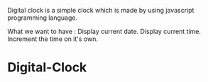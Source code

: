 Digital clock is a simple clock which is made by using javascript programming language.

What we want to have :
Display current date.
Display current time.
Increment the time on it's own.

# Digital-Clock
